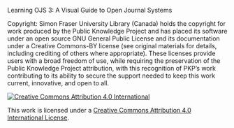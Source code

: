Learning OJS 3: A Visual Guide to Open Journal Systems

Copyright: Simon Fraser University Library \(Canada\) holds the copyright for work produced by the Public Knowledge Project and has placed its software under an open source GNU General Public License and its documentation under a Creative Commons-BY license \(see original materials for details, including crediting of others where appropriate\). These licenses provide users with a broad freedom of use, while requiring the preservation of the Public Knowledge Project attribution, with this recognition of PKP’s work contributing to its ability to secure the support needed to keep this work current, innovative, and open to all.

[![](https://i.creativecommons.org/l/by/4.0/88x31.png "Creative Commons Attribution 4.0 International")](http://creativecommons.org/licenses/by/4.0/)

This work is licensed under a [Creative Commons Attribution 4.0 International License](http://creativecommons.org/licenses/by/4.0/).

